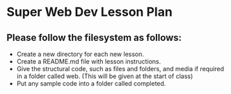 # Super Web Dev Lesson Plan
## Please follow the filesystem as follows:
- Create a new directory for each new lesson.
- Create a README.md file with lesson instructions.
- Give the structural code, such as files and folders, and media if required in a folder called web. (This will be given at the start of class)
- Put any sample code into a folder called completed.
